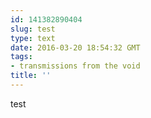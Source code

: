 ```yaml
---
id: 141382890404
slug: test
type: text
date: 2016-03-20 18:54:32 GMT
tags:
- transmissions from the void
title: ''
---
```

test
